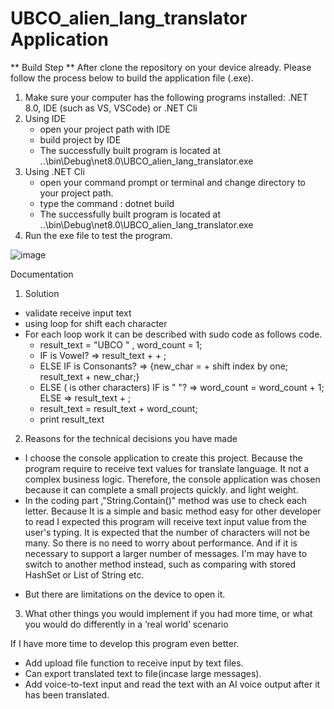 # UBCO_alien_lang_translator Application
** Build Step ** 
After clone the repository on your device already. Please follow the process below to build the application file (.exe).
1. Make sure your computer has the following programs installed: .NET 8.0, IDE (such as VS, VSCode) or .NET Cli
2. Using IDE
	- open your project path with IDE
	- build project by IDE
	- The successfully built program is located at ..\bin\Debug\net8.0\UBCO_alien_lang_translator.exe
3. Using .NET Cli
	- open your command prompt or terminal and change directory to your project path.
	- type the command : dotnet build
	- The successfully built program is located at ..\bin\Debug\net8.0\UBCO_alien_lang_translator.exe
4. Run the exe file to test the program.

![image](https://github.com/nuengcm/UBCO_alien_lang_translator/assets/7628395/f1bdd9ac-cdbf-4d24-88fb-5a207c3bfe91)

Documentation
1. Solution
* validate receive input text
* using loop for shift each character
* For each loop work it can be described with sudo code as follows code.
	- result_text = "UBCO " , word_count = 1;
	- IF <char> is Vowel? => result_text + <char> + <char>;
	- ELSE IF <char> is Consonants? => {new_char = <char> + shift index by one; result_text + new_char;}
	- ELSE (<char> is other characters)
		IF is " "? => word_count = word_count + 1;
		ELSE => result_text + <char>;
	- result_text = result_text + word_count;
	- print result_text
	
2. Reasons for the technical decisions you have made
+ I choose the console application to create this project. Because the program require to receive text values for translate language. It not a complex business logic. Therefore, the console application was chosen because it can complete a small projects quickly. and light weight.
+ In the coding part ,"String.Contain()" method was use to check each letter. Because It is a simple and basic method easy for other developer to read
	I expected this program will receive text input value from the user's typing. It is expected that the number of characters will not be many.
	So there is no need to worry about performance. And if it is necessary to support a larger number of messages. I'm may have to switch to another method instead, such as comparing with stored HashSet or List of String etc.
- But there are limitations on the device to open it.

3. What other things you would implement if you had more time, or what
you would do differently in a ‘real world’ scenario

If I have more time to develop this program even better.
- Add upload file function to receive input by text files.
- Can export translated text to file(incase large messages).
- Add voice-to-text input and read the text with an AI voice output after it has been translated.
